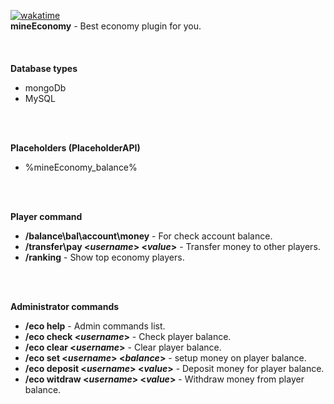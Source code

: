 <a href="https://wakatime.com/badge/github/arturekdev/mineEconomy"><img src="https://wakatime.com/badge/github/arturekdev/mineEconomy.svg" alt="wakatime"></a><br>
<b>mineEconomy</b> - Best economy plugin for you.
<br>
<br>
<br>
<br>
<b>Database types</b>
* mongoDb
* MySQL
<br>

<br>

<b>Placeholders (PlaceholderAPI)</b>
* %mineEconomy_balance%
<br>

<br>

<b>Player command</b>
* <b>/balance\bal\account\money</b> - For check account balance.
* <b>/transfer\pay <*username*> <*value*></b> - Transfer money to other players.
* <b>/ranking</b> - Show top economy players.
<br>

<br>

<b>Administrator commands</b>
* <b>/eco help</b> - Admin commands list.
* <b>/eco check <*username*></b> - Check player balance.
* <b>/eco clear <*username*></b> - Clear player balance.
* <b>/eco set <*username*> <*balance*></b> - setup money on player balance.
* <b>/eco deposit <*username*> <*value*></b> - Deposit money for player balance.
* <b>/eco witdraw <*username*> <*value*></b> - Withdraw money from player balance.
